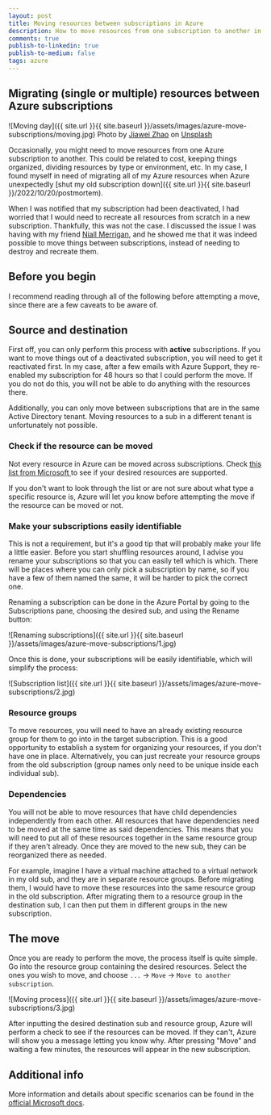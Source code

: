 ```yaml
---
layout: post
title: Moving resources between subscriptions in Azure
description: How to move resources from one subscription to another in Azure
comments: true
publish-to-linkedin: true
publish-to-medium: false
tags: azure
---
```


## Migrating (single or multiple) resources between Azure subscriptions

![Moving day]({{ site.url }}{{ site.baseurl }}/assets/images/azure-move-subscriptions/moving.jpg)
Photo by [Jiawei Zhao](https://unsplash.com/@jiaweizhao?utm_source=unsplash&utm_medium=referral&utm_content=creditCopyText) on [Unsplash](https://unsplash.com/photos/W-ypTC6R7_k?utm_source=unsplash&utm_medium=referral&utm_content=creditCopyText)

Occasionally, you might need to move resources from one Azure subscription to another. This could be related to cost, keeping things organized, dividing resources by type or environment, etc. In my case, I found myself in need of migrating all of my Azure resources when Azure unexpectedly [shut my old subscription down]({{ site.url }}{{ site.baseurl }}/2022/10/20/postmortem).

When I was notified that my subscription had been deactivated, I had worried that I would need to recreate all resources from scratch in a new subscription. Thankfully, this was not the case. I discussed the issue I was having with my friend [Niall Merrigan](https://twitter.com/nmerrigan), and he showed me that it was indeed possible to move things between subscriptions, instead of needing to destroy and recreate them.

## Before you begin

I recommend reading through all of the following before attempting a move, since there are a few caveats to be aware of.

## Source and destination

First off, you can only perform this process with **active** subscriptions. If you want to move things out of a deactivated subscription, you will need to get it reactivated first. In my case, after a few emails with Azure Support, they re-enabled my subscription for 48 hours so that I could perform the move. If you do not do this, you will not be able to do anything with the resources there.

Additionally, you can only move between subscriptions that are in the same Active Directory tenant. Moving resources to a sub in a different tenant is unfortunately not possible.

### Check if the resource can be moved

Not every resource in Azure can be moved across subscriptions. Check [this list from Microsoft ](https://learn.microsoft.com/en-us/azure/azure-resource-manager/management/move-support-resources) to see if your desired resources are supported.

If you don't want to look through the list or are not sure about what type a specific resource is, Azure will let you know before attempting the move if the resource can be moved or not.

### Make your subscriptions easily identifiable

This is not a requirement, but it's a good tip that will probably make your life a little easier. Before you start shuffling resources around, I advise you rename your subscriptions so that you can easily tell which is which. There will be places where you can only pick a subscription by name, so if you have a few of them named the same, it will be harder to pick the correct one.

Renaming a subscription can be done in the Azure Portal by going to the Subscriptions pane, choosing the desired sub, and using the Rename button:

![Renaming subscriptions]({{ site.url }}{{ site.baseurl }}/assets/images/azure-move-subscriptions/1.jpg)

Once this is done, your subscriptions will be easily identifiable, which will simplify the process:

![Subscription list]({{ site.url }}{{ site.baseurl }}/assets/images/azure-move-subscriptions/2.jpg)

### Resource groups

To move resources, you will need to have an already existing resource group for them to go into in the target subscription. This is a good opportunity to establish a system for organizing your resources, if you don't have one in place. Alternatively, you can just recreate your resource groups from the old subscription (group names only need to be unique inside each individual sub).

### Dependencies

You will not be able to move resources that have child dependencies independently from each other. All resources that have dependencies need to be moved at the same time as said dependencies. This means that you will need to put all of these resources together in the same resource group if they aren't already. Once they are moved to the new sub, they can be reorganized there as needed.

For example, imagine I have a virtual machine attached to a virtual network in my old sub, and they are in separate resource groups. Before migrating them, I would have to move these resources into the same resource group in the old subscription. After migrating them to a resource group in the destination sub, I can then put them in different groups in the new subscription.

## The move

Once you are ready to perform the move, the process itself is quite simple. Go into the resource group containing the desired resources. Select the ones you wish to move, and choose `...` -> `Move` -> `Move to another subscription`.

![Moving process]({{ site.url }}{{ site.baseurl }}/assets/images/azure-move-subscriptions/3.jpg)

After inputting the desired destination sub and resource group, Azure will perform a check to see if the resources can be moved. If they can't, Azure will show you a message letting you know why. After pressing "Move" and waiting a few minutes, the resources will appear in the new subscription.

## Additional info
More information and details about specific scenarios can be found in the [official Microsoft docs](https://learn.microsoft.com/en-us/azure/azure-resource-manager/management/move-resource-group-and-subscription).
